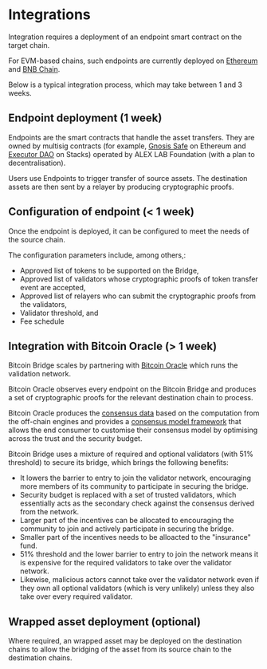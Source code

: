 # Integrations

Integration requires a deployment of an endpoint smart contract on the target chain.

For EVM-based chains, such endpoints are currently deployed on [Ethereum](https://etherscan.io/address/0xfd9f795b4c15183bdba83da08da02d5f9536748f) and [BNB Chain](https://bscscan.com/address/0xb3955302e58fffdf2da247e999cd9755f652b13b).

Below is a typical integration process, which may take between 1 and 3 weeks.

## Endpoint deployment (1 week)

Endpoints are the smart contracts that handle the asset transfers. They are owned by multisig contracts (for example, [Gnosis Safe](https://safe.global/) on Ethereum and [Executor DAO](https://explorer.stacks.co/txid/0xf4bd95ea0486e6a50ae632c613f1d72b2a5bbbc4211b494cd0f1d3443658544d?chain=mainnet) on Stacks) operated by ALEX LAB Foundation (with a plan to decentralisation).

Users use Endpoints to trigger transfer of source assets. The destination assets are then sent by a relayer by producing cryptographic proofs.

## Configuration of endpoint (< 1 week)

Once the endpoint is deployed, it can be configured to meet the needs of the source chain.

The configuration parameters include, among others,:

* Approved list of tokens to be supported on the Bridge,
* Approved list of validators whose cryptographic proofs of token transfer event are accepted,
* Approved list of relayers who can submit the cryptographic proofs from the validators,
* Validator threshold, and
* Fee schedule

## Integration with Bitcoin Oracle (> 1 week)

Bitcoin Bridge scales by partnering with [Bitcoin Oracle](../bitcoin-bridge/integrations/broken-reference/) which runs the validation network.

Bitcoin Oracle observes every endpoint on the Bitcoin Bridge and produces a set of cryptographic proofs for the relevant destination chain to process.

Bitcoin Oracle produces the [consensus data](broken-reference) based on the computation from the off-chain engines and provides a [consensus model framework](broken-reference) that allows the end consumer to customise their consensus model by optimising across the trust and the security budget.

Bitcoin Bridge uses a mixture of required and optional validators (with 51% threshold) to secure its bridge, which brings the following benefits:

* It lowers the barrier to entry to join the validator network, encouraging more members of its community to participate in securing the bridge.
* Security budget is replaced with a set of trusted validators, which essentially acts as the secondary check against the consensus derived from the network.
* Larger part of the incentives can be allocated to encouraging the community to join and actively participate in securing the bridge.
* Smaller part of the incentives needs to be alloacted to the "insurance" fund.
* 51% threshold and the lower barrier to entry to join the network means it is expensive for the required validators to take over the validator network.
* Likewise, malicious actors cannot take over the validator network even if they own all optional validators (which is very unlikely) unless they also take over every required validator.

## Wrapped asset deployment (optional)

Where required, an wrapped asset may be deployed on the destination chains to allow the bridging of the asset from its source chain to the destimation chains.
